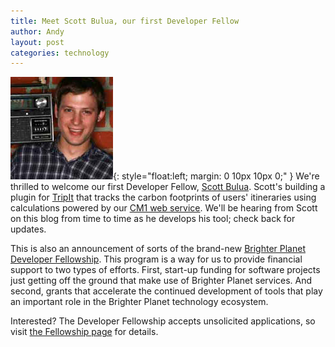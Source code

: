 ```yaml
---
title: Meet Scott Bulua, our first Developer Fellow
author: Andy
layout: post
categories: technology
---
```


![Scott Bulua headshot](/images/scott.jpg){: style="float:left; margin: 0 10px 10px 0;" } We're thrilled to welcome our first Developer Fellow, [Scott Bulua](http://twitter.com/iamscott). Scott's building a plugin for [TripIt](http://tripit.com) that tracks the carbon footprints of users' itineraries using calculations powered by our [CM1 web service](http://carbon.brighterplanet.com). We'll be hearing from Scott on this blog from time to time as he develops his tool; check back for updates.

This is also an announcement of sorts of the brand-new [Brighter Planet Developer Fellowship](http://brighterplanet.github.com/fellowship.html). This program is a way for us to provide financial support to two types of efforts. First, start-up funding for software projects just getting off the ground that make use of Brighter Planet services. And second, grants that accelerate the continued development of tools that play an important role in the Brighter Planet technology ecosystem.

Interested? The Developer Fellowship accepts unsolicited applications, so visit [the Fellowship page](http://brighterplanet.github.com/fellowship.html) for details. 
